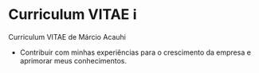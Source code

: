 # Curriculum VITAE ℹ️
Curriculum VITAE de Márcio Acauhi

 - Contribuir com minhas experiências para o crescimento da empresa e aprimorar meus conhecimentos.                                  
